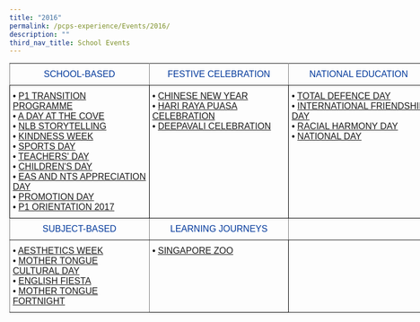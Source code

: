 ```yaml
---
title: "2016"
permalink: /pcps-experience/Events/2016/
description: ""
third_nav_title: School Events
---
```

<style type="text/css">
.tg  {border-collapse:collapse;border-spacing:0;margin:0px auto;}
.tg td{border-color:black;border-style:solid;border-width:1px;font-family:Arial, sans-serif;font-size:14px;
  overflow:hidden;padding:10px 5px;word-break:normal;}
.tg th{border-color:black;border-style:solid;border-width:1px;font-family:Arial, sans-serif;font-size:14px;
  font-weight:normal;overflow:hidden;padding:10px 5px;word-break:normal;}
.tg .tg-u5w0{border-color:inherit;color:#00389B;font-size:16px;text-align:center;vertical-align:middle}
.tg .tg-cey4{border-color:inherit;font-size:16px;text-align:left;vertical-align:top}
.tg .tg-a2js{border-color:#000000;color:#000000;font-size:16px;text-align:left;vertical-align:top}
.tg .tg-x5q1{font-size:16px;text-align:left;vertical-align:top}
.tg .tg-1z5c{border-color:inherit;color:#00389b;font-size:16px;text-align:center;vertical-align:middle}
</style>
<table class="tg" style="undefined;table-layout: fixed; width: 748px">
<colgroup>
<col style="width: 249px">
<col style="width: 249px">
<col style="width: 250px">
</colgroup>
<tbody>
  <tr>
    <td class="tg-1z5c">SCHOOL-BASED</td>
    <td class="tg-1z5c">FESTIVE CELEBRATION</td>
    <td class="tg-1z5c">NATIONAL EDUCATION</td>
  </tr>
  <tr>
    <td class="tg-a2js"><span style="font-weight:400;font-style:normal">• </span><a href="/2016-events/School-Based/p1-transition-programme/">P1 TRANSITION PROGRAMME</a><br><span style="font-weight:400;font-style:normal">• </span><a href="/2016-events/School-Based/a-day-at-the-cove/"><span style="text-decoration:none">A DAY AT THE COVE</span></a><br><span style="font-weight:400;font-style:normal">• </span><a href="/2016-events/School-Based/nlb-storytelling/"><span style="text-decoration:none">NLB STORYTELLING</span></a><br><span style="font-weight:400;font-style:normal">• </span> <a href="/2016-events/School-Based/kindness-week/"><span style="text-decoration:none">KINDNESS WEEK</span></a><br><span style="font-weight:400;font-style:normal">• </span><a href="/2016-events/School-Based/sports-day/"><span style="text-decoration:none">SPORTS DAY</span></a><br><span style="font-weight:400;font-style:normal">• </span><a href="/2016-events/School-Based/teachers-day/"><span style="text-decoration:none">TEACHERS' DAY</span></a><br><span style="font-weight:400;font-style:normal">• </span><a href="/2016-events/School-Based/childrens-day/"><span style="text-decoration:none">CHILDREN'S DAY</span></a><br><span style="font-weight:400;font-style:normal">• </span><a href="/2016-events/School-Based/eas-nts-appreciation-day/"><span style="text-decoration:none">EAS AND NTS APPRECIATION DAY</span></a><br><span style="font-weight:400;font-style:normal">• </span><a href="/2016-events/School-Based/promotion-day/"><span style="text-decoration:none">PROMOTION DAY</span></a><br><span style="font-weight:400;font-style:normal">• </span><a href="/2016-events/School-Based/p1-ori-2017/"><span style="text-decoration:none">P1 ORIENTATION 2017</span></a></td>
    <td class="tg-a2js"><span style="font-weight:400;font-style:normal">• </span><a href="/2016-events/Festive-Celebration/cny/"><span style="text-decoration:none">CHINESE NEW YEAR</span></a><br><span style="font-weight:400;font-style:normal">• </span><a href="/2016-events/Festive-Celebration/hari-raya-puasa-celebration/"><span style="text-decoration:none">HARI RAYA PUASA CELEBRATION</span></a><br><span style="font-weight:400;font-style:normal">• </span><a href="/2016-events/Festive-Celebration/deepavali-celebration/"><span style="text-decoration:none">DEEPAVALI CELEBRATION</span></a><br><br></td>
    <td class="tg-a2js"><span style="font-weight:400;font-style:normal">• </span><a href="/2016-events/National-Education/total-defence-day/"><span style="text-decoration:none">TOTAL DEFENCE DAY</span></a><br><span style="font-weight:400;font-style:normal">• </span><a href="/2016-events/National-Education/international-friendship-day/"><span style="text-decoration:none">INTERNATIONAL FRIENDSHIP DAY</span></a><br><span style="font-weight:400;font-style:normal">• </span><a href="/2016-events/National-Education/racial-harmony-day/"><span style="text-decoration:none">RACIAL HARMONY DAY</span></a><br><span style="font-weight:400;font-style:normal">• </span><a href="/2016-events/National-Education/national-day/"><span style="text-decoration:none">NATIONAL DAY</span></a><br></td>
  </tr>
  <tr>
    <td class="tg-u5w0">SUBJECT-BASED</td>
    <td class="tg-u5w0">LEARNING JOURNEYS</td>
    <td class="tg-u5w0"></td>
  </tr>
  <tr>
    <td class="tg-cey4"><span style="font-weight:400;font-style:normal">• </span><a href="/2016-events/Subject-Based/aesthetics-week"><span style="text-decoration:none">AESTHETICS WEEK</span></a><br><span style="font-weight:400;font-style:normal">• </span><a href="/2016-events/Subject-Based/mother-tongue-cultural-day/"><span style="text-decoration:none">MOTHER TONGUE CULTURAL DAY</span></a><br><span style="font-weight:400;font-style:normal">• </span><a href="/2016-events/Subject-Based/english-fiesta"><span style="text-decoration:none">ENGLISH FIESTA</span></a><br><span style="font-weight:400;font-style:normal">• </span><a href="/2016-events/Subject-Based/mother-tongue-fortnight/"><span style="text-decoration:none">MOTHER TONGUE FORTNIGHT</span></a></td>
    <td class="tg-x5q1"><span style="font-style:normal;color:#000">•</span> <a href="/2016-events/Learning-Journeys/singapore-zoo/">SINGAPORE ZOO</a></td>
    <td class="tg-cey4"></td>
  </tr>
</tbody>
</table>